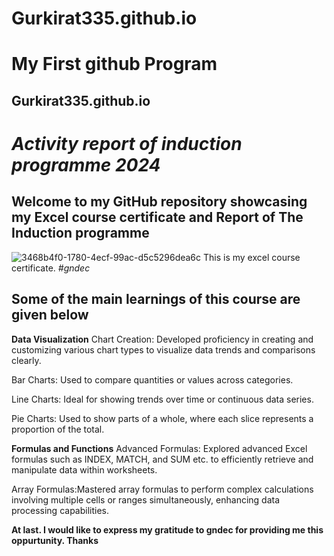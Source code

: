 # Gurkirat335.github.io
# My First github Program
## Gurkirat335.github.io
# _Activity report of induction programme 2024_
## Welcome to my GitHub repository showcasing my Excel course certificate and Report of The Induction programme
![3468b4f0-1780-4ecf-99ac-d5c5296dea6c](https://github.com/user-attachments/assets/8773e27f-7fe1-40c3-9996-a5dbd64657f3)
This is my excel course certificate. _#gndec_
## **Some of the main learnings of this course are given below**
**Data Visualization**
Chart Creation: Developed proficiency in creating and customizing various chart types to visualize data trends and comparisons clearly.

Bar Charts: Used to compare quantities or values across categories.

Line Charts: Ideal for showing trends over time or continuous data series.

Pie Charts: Used to show parts of a whole, where each slice represents a proportion of the total.

**Formulas and Functions**
Advanced Formulas: Explored advanced Excel formulas such as INDEX, MATCH, and SUM etc. to efficiently retrieve and manipulate data within worksheets.

Array Formulas:Mastered array formulas to perform complex calculations involving multiple cells or ranges simultaneously, enhancing data processing capabilities.

**At last. I would like to express my gratitude to gndec for providing me this oppurtunity. Thanks**
